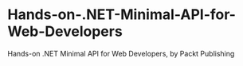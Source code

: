 


# Hands-on-.NET-Minimal-API-for-Web-Developers
Hands-on .NET Minimal API for Web Developers, by Packt Publishing
